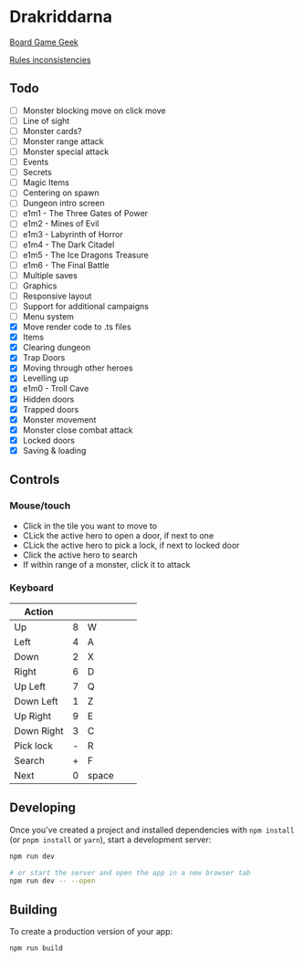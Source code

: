 # Drakriddarna

[Board Game Geek](https://boardgamegeek.com/image/4326455/dragonfire)

[Rules inconsistencies](https://boardgamegeek.com/thread/2896557/rules-omissions-ambiguities-and-oddities)

## Todo
- [ ] Monster blocking move on click move
- [ ] Line of sight
- [ ] Monster cards?
- [ ] Monster range attack
- [ ] Monster special attack
- [ ] Events
- [ ] Secrets
- [ ] Magic Items
- [ ] Centering on spawn
- [ ] Dungeon intro screen
- [ ] e1m1 - The Three Gates of Power
- [ ] e1m2 - Mines of Evil
- [ ] e1m3 - Labyrinth of Horror
- [ ] e1m4 - The Dark Citadel
- [ ] e1m5 - The Ice Dragons Treasure
- [ ] e1m6 - The Final Battle
- [ ] Multiple saves
- [ ] Graphics
- [ ] Responsive layout
- [ ] Support for additional campaigns
- [ ] Menu system
- [X] Move render code to .ts files
- [X] Items
- [X] Clearing dungeon
- [X] Trap Doors
- [X] Moving through other heroes
- [X] Levelling up
- [X] e1m0 - Troll Cave
- [X] Hidden doors
- [X] Trapped doors
- [X] Monster movement
- [X] Monster close combat attack
- [X] Locked doors
- [X] Saving & loading

## Controls
### Mouse/touch
* Click in the tile you want to move to
* CLick the active hero to open a door, if next to one
* CLick the active hero to pick a lock, if next to locked door
* Click the active hero to search
* If within range of a monster, click it to attack

### Keyboard
| Action     |   |       |   |   |
|------------|---|-------|---|---|
| Up         | 8 | W     |   |   |
| Left       | 4 | A     |   |   |
| Down       | 2 | X     |   |   |
| Right      | 6 | D     |   |   |
| Up Left    | 7 | Q     |   |   |
| Down Left  | 1 | Z     |   |   |
| Up Right   | 9 | E     |   |   |
| Down Right | 3 | C     |   |   |
| Pick lock  | - | R     |   |   |
| Search     | + | F     |   |   |
| Next       | 0 | space |   |   |

## Developing

Once you've created a project and installed dependencies with `npm install` (or `pnpm install` or `yarn`), start a development server:

```bash
npm run dev

# or start the server and open the app in a new browser tab
npm run dev -- --open
```

## Building

To create a production version of your app:

```bash
npm run build
```
